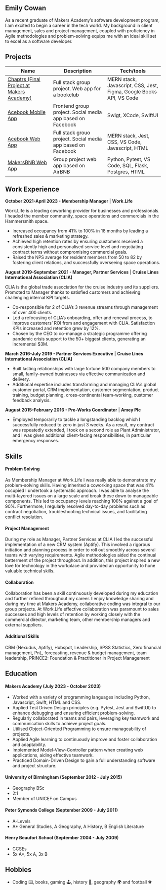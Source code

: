 ## Emily Cowan 

As a recent graduate of Makers Academy’s software development program, I am excited to begin a career in the tech world. My background in client management, sales and project management, coupled with proficiency in Agile methodologies and problem-solving equips me with an ideal skill set to excel as a software developer. 

## Projects

| Name                         | Description       | Tech/tools        |
| ---------------------------- | ----------------- | ----------------- |
| [Chaptrs (Final Project at Makers Academy)](https://github.com/ami-day/chaptrs)            | Full stack group project. Web app for a bookclub | MERN stack, Javascript, CSS, Jest, Figma, Google Books API, VS Code |
| [Acebook Mobile App](https://github.com/elliepriestley/Team_Mage_Swiftui_Acebook_Mobile_App)  | Frontend group project. Social media app based on Facebook | Swigt, XCode, SwiftUI              |
| [Acebook Web App](https://github.com/Super-robbin/acebook-team-earth)  | Full stack grouo project. Social media app based on Facebook | MERN stack, Jest, CSS, VS Code, Javascript, HTML              |
| [MakersBNB Web App](https://github.com/denisecodes/makersbnb)  | Group project web app based on AirBNB | Python, Pytest, VS Code, SQL, Flask, Postgres, HTML              |

## Work Experience

<b>October 2021-April 2023 - Membership Manager</b> | <b>Work.Life </b>  

Work.Life is a leading coworking provider for businesses and professionals. I headed the member community, space operations and commercials in the Hammersmith space. 
- Increased occupancy from 41% to 100% in 18 months by leading a refreshed sales & marketing strategy. 
- Achieved high retention rates by ensuring customers received a consistently high and personalised service level and negotiating contract terms without compromising commercial goals. 
- Raised the NPS average for resident members from 50 to 82 by fostering client relations, and successfully overseeing space operations. 

<b>August 2019-September 2021 - Manager, Partner Services</b> | <b>Cruise Lines International Association (CLIA) </b>  

CLIA is the global trade association for the cruise industry and its suppliers. Promoted to Manager thanks to satisfied customers and achieving challenging internal KPI targets.
- Co-responsible for 2 of CLIA’s 3 revenue streams through management of over 400 clients.
- Led a refocusing of CLIA’s onboarding, offer and renewal process, to improve customers’ ROI from and engagement with CLIA. Satisfaction KPIs increased and retention grew by 12%. 
- Chosen by the CEO to co-manage a strategic programme offering pandemic crisis support to the 50+ biggest clients, generating an incremental $3M. 

<b>March 2016-July 2019 - Partner Services Executive</b> | <b>Cruise Lines International Association (CLIA) </b>  

- Built lasting relationships with large fortune 500 company members to small, family-owned businesses via effective communication and delivery.
- Additional expertise includes transforming and managing CLIA’s global customer portal, CRM implementation, customer segmentation, product training, budget planning, cross-continental team-working, customer feedback analysis.

<b>August 2015-February 2016 - Pre-Works Coordinator</b> | <b>Amey Plc</b>   
- Employed temporarily to tackle a longstanding backlog which I successfully reduced to zero in just 3 weeks. As a result, my contract was repeatedly extended, I took on a second role as Plant Administrator, and I was given additional client-facing responsibilities, in particular emergency responses.


## Skills

#### Problem Solving
As Membership Manager at Work.Life I was really able to demonstrate my problem-solving skills. Having inherited a coworking space that was 41% occupied I undertook a systematic approach. I was able to analyse the multi-layered issues on a large scale and break these down to manageable components. This led to occupancy levels reaching 100% against a goal of 90%. Furthermore, I regularly resolved day-to-day problems such as contract negotiation, troubleshooting technical issues, and facilitating conflict resolution. 

#### Project Management 
During my role as Manager, Partner Services at CLIA I led the successful implementation of a new CRM system (Aptify). This involved a rigorous initiation and planning process in order to roll out smoothly across several teams with varying requirements. Agile methodologies aided the continual betterment of the project throughout. In addition, this project inspired a new love for technology in the workplace and provided an opportunity to hone valuable technical skills. 

#### Collaboration 
Collaboration has been a skill continuously developed during my education and further refined throughout my career. I enjoy knowledge sharing and during my time at Makers Academy, collaborative coding was integral to our group projects. At Work.Life effective collaboration was paramount to sales successes and high levels of retention by working closely with the commercial director, marketing team, other membership managers and external suppliers. 

#### Additional Skills 
CRM (Nexudus, Aptify), Hubspot, Leadership, SPSS Statistics, Xero financial management, PnL, forecasting, revenue & budget management, team leadership, PRINCE2: Foundation & Practitioner in Project Management


## Education

#### Makers Academy (July 2023 - October 2023)
- Worked with a variety of programming languages including Python, Javascript, Swift, HTML and CSS. 
- Applied Test Driven Design principles (e.g. Pytest, Jest and SwiftUI) to enhance debugging and ensuring efficient problem-solving.
- Regularly collaborated in teams and pairs, leveraging key teamwork and communication skills to achieve project goals. 
- Utilised Object-Oriented Programming to ensure manageability of projects.
- Applied Agile learning to continuously improve and foster collaboration and adaptability. 
- Implemented Model-View-Controller pattern when creating web applications, aiding effective teamwork. 
- Practiced Domain-Driven Design to gain a full understanding software and project structure.  


#### University of Birmingham (September 2012 - July 2015) 
- Geography BSc 
- 2:1 
- Member of UNICEF on Campus

#### Peter Symonds College (September 2009 - July 2011) 
- A-Levels
- A* General Studies, A Geography, A History, B English Literature

#### Henry Beaufort School (September 2004 - July 2009) 
- GCSEs
- 5x A*, 5x A, 3x B


## Hobbies

- Coding ⌨️, books, gaming 🕹, history 📖, geography 🌍 and football ⚽️
